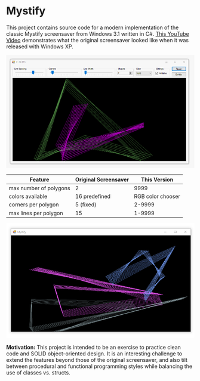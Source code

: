 # Mystify

This project contains source code for a modern implementation of the classic Mystify screensaver from Windows 3.1 written in C#. [This YouTube Video](https://www.youtube.com/watch?v=uZQr-gHyYFI) demonstrates what the original screensaver looked like when it was released with Windows XP.

![](dev/mystify-screenshot2.gif)

Feature | Original Screensaver | This Version
---|---|---
max number of polygons|2|9999
colors available|16 predefined|RGB color chooser
corners per polygon|5 (fixed)|2-9999
max lines per polygon|15|1-9999

![](dev/mystify-screenshot.gif)

**Motivation:** This project is intended to be an exercise to practice clean code and SOLID object-oriented design. It is an interesting challenge to extend the features beyond those of the original screensaver, and also tilt between procedural and functional programming styles while balancing the use of classes vs. structs.